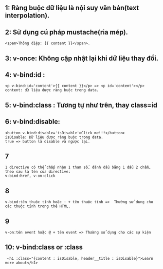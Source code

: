 ## 1: Ràng buộc dữ liệu là nội suy văn bản(text interpolation).
## 2: Sử dụng cú pháp mustache(ria mép).
    <span>Thông điệp: {{ content }}</span>.
	
## 3: v-once: Không cập nhật lại khi dữ liệu thay đổi.
## 4: v-bind:id : 
	<p v-bind:id='content'>{{ content }}</p> => <p id='content'></p>
	content: dữ liệu được ràng buộc trong data.
		
## 5: v-bind:class : Tương tự như trên, thay class=id
	
## 6: v-bind:disable: 
    <button v-bind:disable='isDisable'>Click me!!!</button>
    isDisable: Dữ liệu được ràng buộc trong data.
    true => button là disable và ngược lại.
		
## 7 
    1 directive có thể chấp nhận 1 tham số, đánh dấu bằng 1 dấu 2 chấm, theo sau là tên của directive:
    v-bind:href, v-on:click
	
## 8
    v-bind:tên thuộc tính hoặc : + tên thuộc tính =>  Thường sử dụng cho các thuộc tính trong thẻ HTML.
## 9 
    v-on:tên event hoặc @ + tên event => Thường sử dụng cho các sự kiện
	
## 10: v-bind:class or :class
	 <h1 :class="{content : isDisable, header__title : isDisable}">Learn more about</h1>
